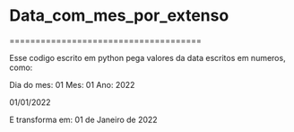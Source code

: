 # Data_com_mes_por_extenso

=====================================

Esse codigo escrito em python pega valores da data escritos em numeros, como:

Dia do mes: 01
Mes: 01
Ano: 2022

01/01/2022

E transforma em: 01 de Janeiro de 2022
